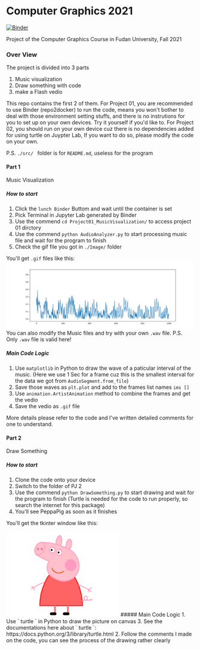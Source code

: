 # Computer Graphics 2021
[![Binder](https://mybinder.org/badge_logo.svg)](https://mybinder.org/v2/gh/Farrrrland/ComputerGraphics2021/HEAD)

Project of the Computer Graphics Course in Fudan University, Fall 2021

### Over View
The project is divided into 3 parts
1. Music visualization
2. Draw something with code
3. make a Flash vedio

This repo contains the first 2 of them. 
For Project 01, you are recommended to use Binder (repo2docker) to run the code, means you won't bother to deal with those environment setting stuffs, and there is no instrutions for you to set up on your own devices. Try it yourself if you'd like to.
For Project 02, you should run on your own device cuz there is no dependencies added for using turtle on Juypter Lab, If you want to do so, please modify the code on your own.

P.S. `./src/ ` folder is for ` README.md `, useless for the program

#### Part 1
Music Visualization

##### How to start
1. Click the ` lunch Binder ` Buttom and wait until the container is set
2. Pick Terminal in Jupyter Lab generated by Binder
3. Use the commend ` cd Project01_MusicVisualization/ ` to access project 01 dirctory
4. Use the commend ` python AudioAnalyzer.py ` to start processing music file and wait for the program to finish
5. Check the gif file you got in ` ./Image/ ` folder

You'll get ` .gif ` files like this:
![image](https://github.com/Farrrrland/ComputerGraphics2021/blob/main/readme.src/IceCream_README.gif)
You can also modify the Music files and try with your own ` .wav ` file. P.S. Only ` .wav ` file is valid here!

##### Main Code Logic
1. Use ` matplotlib ` in Python to draw the wave of a paticular interval of the music. (Here we use 1 Sec for a frame cuz this is the smallest interval for the data we got from ` AudioSegment.from_file `)
2. Save those waves as ` plt.plot ` and add to the frames list names ` ims [] `
3. Use ` animation.ArtistAnimation ` method to combine the frames and get the vedio
4. Save the vedio as ` .gif ` file

More details please refer to the code and I've written detailed comments for one to understand.

#### Part 2
Draw Something

##### How to start
1. Clone the code onto your device
2. Switch to the folder of PJ 2
3. Use the commend ` python DrawSomething.py ` to start drawing and wait for the program to finish (Turtle is needed for the code to run properly, so search the internet for this package)
4. You'll see PeppaPig as soon as it finishes

You'll get the tkinter window like this:

<img src="https://github.com/Farrrrland/ComputerGraphics2021/blob/main/readme.src/PeppaPig_Turtle.png" width = "60%" />
##### Main Code Logic
1. Use ` turtle ` in Python to draw the picture on canvas
3. See the documentations here about ` turtle `: https://docs.python.org/3/library/turtle.html
2. Follow the comments I made on the code, you can see the process of the drawing rather clearly
